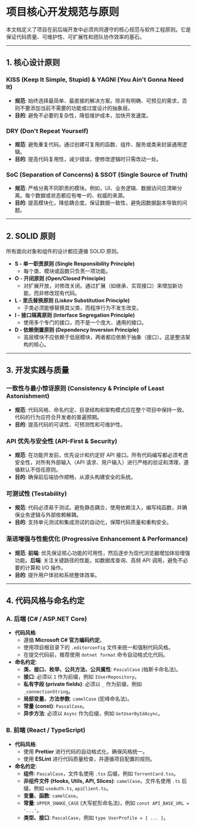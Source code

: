 # 项目核心开发规范与原则

本文档定义了项目在前后端开发中必须共同遵守的核心规范与软件工程原则。它是保证代码质量、可维护性、可扩展性和团队协作效率的基石。

---

## 1. 核心设计原则

### KISS (Keep It Simple, Stupid) & YAGNI (You Ain't Gonna Need It)
-   **规范**: 始终选择最简单、最直接的解决方案。除非有明确、可预见的需求，否则不要添加当前不需要的功能或过度设计的抽象层。
-   **目的**: 避免不必要的复杂性，降低维护成本，加快开发速度。

### DRY (Don't Repeat Yourself)
-   **规范**: 避免重复代码。通过创建可复用的函数、组件、服务或类来封装通用逻辑。
-   **目的**: 提高代码复用性，减少错误，使修改逻辑时只需改动一处。

### SoC (Separation of Concerns) & SSOT (Single Source of Truth)
-   **规范**: 严格分离不同职责的模块。例如，UI、业务逻辑、数据访问应清晰分离。每个数据或状态都应有唯一的、权威的来源。
-   **目的**: 提高模块化，降低耦合度。保证数据一致性，避免因数据副本导致的问题。

---

## 2. SOLID 原则

所有面向对象和组件的设计都应遵循 SOLID 原则。

-   **S - 单一职责原则 (Single Responsibility Principle)**
    -   每个类、模块或函数只负责一项功能。
-   **O - 开闭原则 (Open/Closed Principle)**
    -   对扩展开放，对修改关闭。通过扩展（如继承、实现接口）来增加新功能，而非修改现有代码。
-   **L - 里氏替换原则 (Liskov Substitution Principle)**
    -   子类必须能够替换其父类，而程序行为不发生改变。
-   **I - 接口隔离原则 (Interface Segregation Principle)**
    -   使用多个专门的接口，而不是一个庞大、通用的接口。
-   **D - 依赖倒置原则 (Dependency Inversion Principle)**
    -   高层模块不应依赖于低层模块，两者都应依赖于抽象（接口）。这是整洁架构的核心。

---

## 3. 开发实践与质量

### 一致性与最小惊讶原则 (Consistency & Principle of Least Astonishment)
-   **规范**: 代码风格、命名约定、目录结构和架构模式应在整个项目中保持一致。代码的行为应符合开发者的普遍预期。
-   **目的**: 提高代码的可读性、可预测性和可维护性。

### API 优先与安全性 (API-First & Security)
-   **规范**: 在功能开发前，优先设计和约定好 API 接口。所有代码编写都必须考虑安全性，对所有外部输入（API 请求、用户输入）进行严格的验证和清理，遵循默认不信任原则。
-   **目的**: 确保前后端协作顺畅，从源头构建安全的系统。

### 可测试性 (Testability)
-   **规范**: 代码必须易于测试。避免静态耦合，使用依赖注入，编写纯函数，并确保业务逻辑与外部依赖解耦。
-   **目的**: 支持单元测试和集成测试的自动化，保障代码质量和重构安全。

### 渐进增强与性能优化 (Progressive Enhancement & Performance)
-   **规范**: **前端**: 优先保证核心功能的可用性，然后逐步为现代浏览器增加体验增强功能。**后端**: 关注关键路径的性能，如数据库查询、高频 API 调用，避免不必要的计算和 I/O 操作。
-   **目的**: 提升用户体验和系统整体效率。

---

## 4. 代码风格与命名约定

### A. 后端 (C# / ASP.NET Core)

-   **代码风格**: 
    -   遵循 **Microsoft C# 官方编码约定**。
    -   使用项目根目录下的 `.editorconfig` 文件来统一和强制代码风格。
    -   在提交代码前，推荐使用 `dotnet format` 命令自动格式化代码。
-   **命名约定**:
    -   **类、接口、枚举、公共方法、公共属性**: `PascalCase` (帕斯卡命名法)。
    -   **接口**: 必须以 `I` 作为前缀，例如 `IUserRepository`。
    -   **私有字段 (private fields)**: 必须以 `_` 作为前缀，例如 `_connectionString`。
    -   **局部变量、方法参数**: `camelCase` (驼峰命名法)。
    -   **常量 (const)**: `PascalCase`。
    -   **异步方法**: 必须以 `Async` 作为后缀，例如 `GetUserByIdAsync`。

### B. 前端 (React / TypeScript)

-   **代码风格**:
    -   使用 **Prettier** 进行代码的自动格式化，确保风格统一。
    -   使用 **ESLint** 进行代码质量检查，并遵循项目配置的规则。
-   **命名约定**:
    -   **组件**: `PascalCase`，文件名使用 `.tsx` 后缀，例如 `TorrentCard.tsx`。
    -   **非组件文件 (Hooks, Utils, API, Slices)**: `camelCase`，文件名使用 `.ts` 后缀，例如 `useAuth.ts`, `apiClient.ts`。
    -   **变量、函数**: `camelCase`。
    -   **常量**: `UPPER_SNAKE_CASE` (大写蛇形命名法)，例如 `const API_BASE_URL = '...'`。
    -   **类型、接口**: `PascalCase`，例如 `type UserProfile = { ... }`。